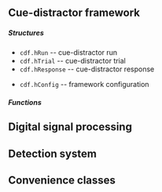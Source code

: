 Cue-distractor framework
------------------------

##### Structures

- `cdf.hRun` -- cue-distractor run
- `cdf.hTrial` -- cue-distractor trial
- `cdf.hResponse` -- cue-distractor response

<!-- -->

- `cdf.hConfig` -- framework configuration

##### Functions

Digital signal processing
-------------------------

Detection system
----------------

Convenience classes
-------------------

